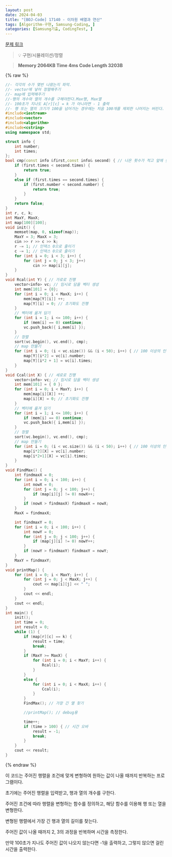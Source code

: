 ```yaml
---
layout: post
date: 2024-04-03
title: "[BOJ-Code] 17140 - 이차원 배열과 연산"
tags: [Algorithm-구현, Samsung-Coding, ]
categories: [Samsung기출, CodingTest, ]
---
```



[문제 링크](https://www.acmicpc.net/problem/17140)


> 💡 구현/시뮬레이션/정렬


> **Memory   2064KB                                   Time   4ms                               Code Length   3203B**



{% raw %}
```c++
//- 각각의 수가 몇번 나왔는지 파악.
//- vector에 넣어 정렬해주기
//- map에 입력해주기
//-행의 개수와 열의 개수를 구해야한다.Max행, Max열
//- 100초가 지나도 A[r][c] = k 가 아니라면 - 1 출력
//- 행 또는 열의 크기가 100을 넘어가는 경우에는 처음 100개를 제외한 나머지는 버린다.
#include<iostream>
#include<vector>
#include<algorithm>
#include<cstring>
using namespace std;

struct info {
	int number;
	int times;
};
bool cmp(const info &first,const info& second) { // 나온 횟수가 적고 앞에 숫자가 작은 순대로
	if (first.times < second.times) {
		return true;
	}
	else if (first.times == second.times) {
		if (first.number < second.number) {
			return true;
		}
	}
	return false;
}
int r, c, k;
int MaxY, MaxX;
int map[100][100];
void init() {
	memset(map, 0, sizeof(map));
	MaxY = 3; MaxX = 3;
	cin >> r >> c >> k;
	r -= 1; // 인덱스 0으로 줄이기
	c -= 1; // 인덱스 0으로 줄이기
	for (int i = 0; i < 3; i++) {
		for (int j = 0; j < 3; j++)
			cin >> map[i][j];
	}
}
void Rcal(int Y) { // 가로로 진행
	vector<info> vc; // 임시로 담을 벡터 생성
	int mem[101] = {0};
	for (int i = 0; i < MaxX; i++) {
		mem[map[Y][i]] ++;
		map[Y][i] = 0; // 초기화도 진행
	}
	// 벡터에 옮겨 담기
	for (int i = 1; i <= 100; i++) {
		if (mem[i] == 0) continue;
		vc.push_back({ i,mem[i] });
	}
	// 정렬
	sort(vc.begin(), vc.end(), cmp);
	// map 만들기
	for (int i = 0; (i < vc.size()) && (i < 50); i++) { // 100 이상의 인덱스는 버림.
		map[Y][i*2] = vc[i].number;
		map[Y][i*2 + 1] = vc[i].times;
	}
}
void Ccal(int X) { // 세로로 진행
	vector<info> vc; // 임시로 담을 벡터 생성
	int mem[101] = { 0 };
	for (int i = 0; i < MaxY; i++) {
		mem[map[i][X]] ++;
		map[i][X] = 0; // 초기화도 진행
	}
	// 벡터에 옮겨 담기
	for (int i = 1; i <= 100; i++) {
		if (mem[i] == 0) continue;
		vc.push_back({ i,mem[i] });
	}
	// 정렬
	sort(vc.begin(), vc.end(), cmp);
	// map 만들기
	for (int i = 0; (i < vc.size()) && (i < 50); i++) { // 100 이상의 인덱스는 버림.
		map[i*2][X] = vc[i].number;
		map[i*2+1][X] = vc[i].times;
	}
}
void FindMax() {
	int findmaxX = 0;
	for (int i = 0; i < 100; i++) {
		int nowX = 0;
		for (int j = 0; j < 100; j++) {
			if (map[i][j] != 0) nowX++;
		}
		if (nowX > findmaxX) findmaxX = nowX;
	}
	MaxX = findmaxX;

	int findmaxY = 0;
	for (int i = 0; i < 100; i++) {
		int nowY = 0; 
		for (int j = 0; j < 100; j++) {
			if (map[j][i] != 0) nowY++;
		}
		if (nowY > findmaxY) findmaxY = nowY;
	}
	MaxY = findmaxY;
}
void printMap() {
	for (int i = 0; i < MaxY; i++) {
		for (int j = 0; j < MaxX; j++) {
			cout << map[i][j] << " ";
		}
		cout << endl;
	}
	cout << endl;
}
int main() {
	init();
	int time = 0;
	int result = 0;
	while (1) {
		if (map[r][c] == k) {
			result = time;
			break;
		}
		if (MaxY >= MaxX) {
			for (int i = 0; i < MaxY; i++) {
				Rcal(i);
			}
		}
		else {
			for (int i = 0; i < MaxX; i++) {
				Ccal(i);
			}
		}
		FindMax(); // 가장 긴 열 찾기

		//printMap(); // debug용

		time++;
		if (time > 100) { // 시간 오바
			result = -1;
			break;
		}
	}
	cout << result;
}
```
{% endraw %}



이 코드는 주어진 행렬을 조건에 맞게 변형하여 원하는 값이 나올 때까지 반복하는 프로그램이다.

초기에는 주어진 행렬을 입력받고, 행과 열의 개수를 구한다.

주어진 조건에 따라 행렬을 변형하는 함수를 정의하고, 해당 함수를 이용해 행 또는 열을 변형한다.

변형된 행렬에서 가장 긴 행과 열의 길이를 찾는다.

주어진 값이 나올 때까지 2, 3의 과정을 반복하며 시간을 측정한다.

만약 100초가 지나도 주어진 값이 나오지 않는다면 -1을 출력하고, 그렇지 않으면 걸린 시간을 출력한다.

